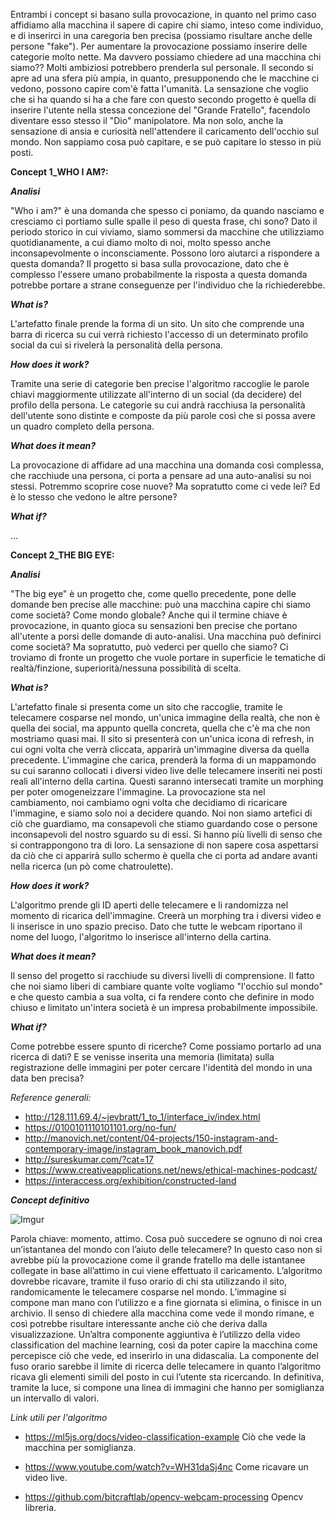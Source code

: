 Entrambi i concept si basano sulla provocazione, in quanto nel primo caso affidiamo alla macchina il sapere di capire chi siamo, inteso come individuo, e di inserirci in una caregoria ben precisa (possiamo risultare anche delle persone "fake"). Per aumentare la provocazione possiamo inserire delle categorie molto nette. Ma davvero possiamo chiedere ad una macchina chi siamo?? Molti ambiziosi potrebbero prenderla sul personale.
Il secondo si apre ad una sfera più ampia, in quanto, presupponendo che le macchine ci vedono, possono capire com'è fatta l'umanità. La sensazione che voglio che si ha quando si ha a che fare con questo secondo progetto è quella di inserire l'utente nella stessa concezione del "Grande Fratello", facendolo diventare esso stesso il "Dio" manipolatore. Ma non solo, anche la sensazione di ansia e curiosità nell'attendere il caricamento dell'occhio sul mondo. Non sappiamo cosa può capitare, e se può capitare lo stesso in più posti.


__Concept 1_WHO I AM?:__

___Analisi___

"Who i am?" è una domanda che spesso ci poniamo, da quando nasciamo e cresciamo ci portiamo sulle spalle il peso di questa frase, chi sono? 
Dato il periodo storico in cui viviamo, siamo sommersi da macchine che utilizziamo quotidianamente, a cui diamo molto di noi, molto spesso anche inconsapevolmente o inconsciamente. Possono loro aiutarci a rispondere a questa domanda?
Il progetto si basa sulla provocazione, dato che è complesso l'essere umano probabilmente la risposta a questa domanda potrebbe portare a strane conseguenze per l'individuo che la richiederebbe.

___What is?___

L'artefatto finale prende la forma di un sito. Un sito che comprende una barra di ricerca su cui verrà richiesto l'accesso di un determinato profilo social da cui si rivelerà la personalità della persona.

___How does it work?___

Tramite una serie di categorie ben precise l'algoritmo raccoglie le parole chiavi maggiormente utilizzate all'interno di un social (da decidere) del profilo della persona.
Le categorie su cui andrà racchiusa la personalità dell'utente sono distinte e composte da più parole così che si possa avere un quadro completo della persona.

___What does it mean?___

La provocazione di affidare ad una macchina una domanda così complessa, che racchiude una persona, ci porta a pensare ad una auto-analisi su noi stessi. Potremmo scoprire cose nuove? Ma sopratutto come ci vede lei? Ed è lo stesso che vedono le altre persone?

___What if?___

...

__Concept 2_THE BIG EYE:__

___Analisi___

"The big eye" è un progetto che, come quello precedente, pone delle domande ben precise alle macchine: può una macchina capire chi siamo come società? Come mondo globale?
Anche qui il termine chiave è provocazione, in quanto gioca su sensazioni ben precise che portano all'utente a porsi delle domande di auto-analisi. Una macchina può definirci come società? Ma sopratutto, può vederci per quello che siamo? 
Ci troviamo di fronte un progetto che vuole portare in superficie le tematiche di realtà/finzione, superiorità/nessuna possibilità di scelta.

___What is?___

L'artefatto finale si presenta come un sito che raccoglie, tramite le telecamere cosparse nel mondo, un'unica immagine della realtà, che non è quella dei social, ma appunto quella concreta, quella che c'è ma che non mostriamo quasi mai.
Il sito si presenterà con un'unica icona di refresh, in cui ogni volta che verrà cliccata, apparirà un'immagine diversa da quella precedente. L'immagine che carica, prenderà la forma di un mappamondo su cui saranno collocati i diversi video live delle telecamere inseriti nei posti reali all'interno della cartina. Questi saranno intersecati tramite un morphing per poter omogeneizzare l'immagine.
La provocazione sta nel cambiamento, noi cambiamo ogni volta che decidiamo di ricaricare l'immagine, e siamo solo noi a decidere quando. Noi non siamo artefici di ciò che guardiamo, ma consapevoli che stiamo guardando cose o persone inconsapevoli del nostro sguardo su di essi. Si hanno più livelli di senso che si contrappongono tra di loro. La sensazione di non sapere cosa aspettarsi da ciò che ci apparirà sullo schermo è quella che ci porta ad andare avanti nella ricerca (un pò come chatroulette).

___How does it work?___

L'algoritmo prende gli ID aperti delle telecamere e li randomizza nel momento di ricarica dell'immagine. Creerà un morphing tra i diversi video e li inserisce in uno spazio preciso. Dato che tutte le webcam riportano il nome del luogo, l'algoritmo lo inserisce all'interno della cartina.

___What does it mean?___

Il senso del progetto si racchiude su diversi livelli di comprensione. Il fatto che noi siamo liberi di cambiare quante volte vogliamo "l'occhio sul mondo" e che questo cambia a sua volta, ci fa rendere conto che definire in modo chiuso e limitato un'intera società è un impresa probabilmente impossibile. 

___What if?___

Come potrebbe essere spunto di ricerche? Come possiamo portarlo ad una ricerca di dati?
E se venisse inserita una memoria (limitata) sulla registrazione delle immagini per poter cercare l'identità del mondo in una data ben precisa?

_Reference generali:_

* http://128.111.69.4/~jevbratt/1_to_1/interface_iv/index.html  
* https://0100101110101101.org/no-fun/ 
* http://manovich.net/content/04-projects/150-instagram-and-contemporary-image/instagram_book_manovich.pdf 
* http://sureskumar.com/?cat=17 
* https://www.creativeapplications.net/news/ethical-machines-podcast/ 
* https://interaccess.org/exhibition/constructed-land 

___Concept definitivo___

![Imgur](https://i.imgur.com/S8vfPSa.png)

Parola chiave: momento, attimo. Cosa può succedere se ognuno di noi crea un’istantanea del mondo con l’aiuto delle telecamere?
In questo caso non si avrebbe più la provocazione come il grande fratello ma delle istantanee collegate in base all’attimo in cui viene effettuato il caricamento.
L’algoritmo dovrebbe ricavare, tramite il fuso orario di chi sta utilizzando il sito, randomicamente le telecamere cosparse nel mondo. L’immagine si compone man mano con l’utilizzo e a fine giornata si elimina, o finisce in un archivio. Il senso di chiedere alla macchina come vede il mondo rimane, e così potrebbe risultare interessante anche ciò che deriva dalla visualizzazione. 
Un’altra componente aggiuntiva è l’utilizzo della video classification del machine learning, così da poter capire la macchina come percepisce ciò che vede, ed inserirlo in una didascalia. 
La componente del fuso orario sarebbe il limite di ricerca delle telecamere in quanto l’algoritmo ricava gli elementi simili del posto in cui l’utente sta ricercando. In definitiva, tramite la luce, si compone una linea di immagini che hanno per somiglianza un intervallo di valori.

_Link utili per l'algoritmo_

* https://ml5js.org/docs/video-classification-example 
Ciò che vede la macchina per somiglianza.

* https://www.youtube.com/watch?v=WH31daSj4nc 
Come ricavare un video live.

* https://github.com/bitcraftlab/opencv-webcam-processing 
Opencv libreria.




